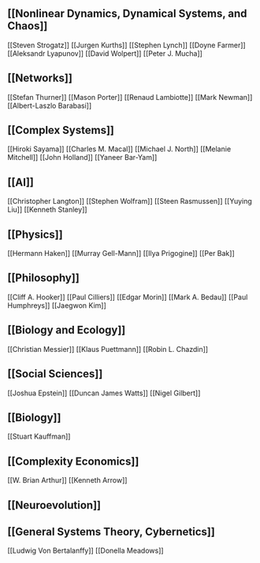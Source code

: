 ## [[Nonlinear Dynamics, Dynamical Systems, and Chaos]]
[[Steven Strogatz]]
[[Jurgen Kurths]]
[[Stephen Lynch]]
[[Doyne Farmer]]
[[Aleksandr Lyapunov]]
[[David Wolpert]]
[[Peter J. Mucha]]
## [[Networks]]
[[Stefan Thurner]]
[[Mason Porter]]
[[Renaud Lambiotte]]
[[Mark Newman]]
[[Albert-Laszlo Barabasi]]
## [[Complex Systems]]
[[Hiroki Sayama]]
[[Charles M. Macal]]
[[Michael J. North]]
[[Melanie Mitchell]]
[[John Holland]]
[[Yaneer Bar-Yam]]
## [[AI]]
[[Christopher Langton]]
[[Stephen Wolfram]]
[[Steen Rasmussen]]
[[Yuying Liu]]
[[Kenneth Stanley]]
## [[Physics]]
[[Hermann Haken]]
[[Murray Gell-Mann]]
[[Ilya Prigogine]]
[[Per Bak]]
## [[Philosophy]]
[[Cliff A. Hooker]]
[[Paul Cilliers]]
[[Edgar Morin]]
[[Mark A. Bedau]]
[[Paul Humphreys]]
[[Jaegwon Kim]]
## [[Biology and Ecology]]
[[Christian Messier]]
[[Klaus Puettmann]]
[[Robin L. Chazdin]]
## [[Social Sciences]]
[[Joshua Epstein]]
[[Duncan James Watts]]
[[Nigel Gilbert]]
## [[Biology]]
[[Stuart Kauffman]]
## [[Complexity Economics]]
[[W. Brian Arthur]]
[[Kenneth Arrow]]
## [[Neuroevolution]]

## [[General Systems Theory, Cybernetics]]
[[Ludwig Von Bertalanffy]]
[[Donella Meadows]]